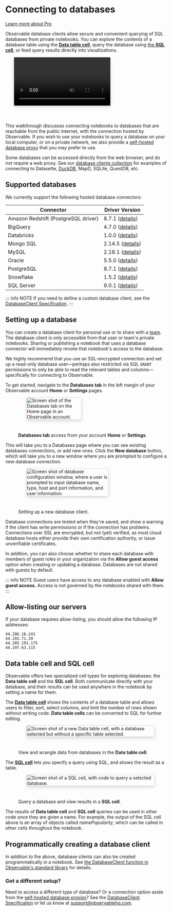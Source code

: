 # Connecting to databases

<a class="probadge" href="https://observablehq.com/pricing">Learn more about Pro</a>

Observable database clients allow secure and convenient querying of SQL databases from private notebooks. You can explore the contents of a database table using the [**Data table cell**](https://observablehq.com/@observablehq/data-table-cell?collection=@observablehq/getting-data-in-and-out), query the database using [the **SQL cell**](https://observablehq.com/@observablehq/sql-cell?collection=@observablehq/getting-data-in-and-out), or feed query results directly into visualizations.

  <video
    style="border-radius:2px;box-shadow:0 4px 12px rgba(0,0,0,0.15), 0 0 0 1px rgba(0, 0, 0, 0.1);margin-left:27px;margin-bottom:40px;max-width: ${width}"
    src="/data/databases/connecting-to-databases/db-access-query.mp4" alt="Video showing an interactive SQL query connected to a text input. The user types different names into a text box, and the query results are automatically updated."
    autoplay loop controls = "false">
  </video>

This walkthrough discusses connecting notebooks to databases that are reachable from the public internet, with the connection hosted by Observable. If you wish to use your notebooks to query a database on your local computer, or on a private network, we also provide a [self-hosted database proxy](https://observablehq.com/@observablehq/self-hosted-database-proxies) that you may prefer to use.

Some databases can be accessed directly from the web browser, and do not require a web proxy. See our [database clients collection](https://observablehq.com/collection/@observablehq/database-clients) for examples of connecting to Datasette, [DuckDB](https://observablehq.com/@observablehq/duckdb?collection=@observablehq/database-clients), MapD, SQLite, QuestDB, etc.

## Supported databases

We currently support the following hosted database connectors: 

| Connector | Driver Version | 
| --- | --- |
| Amazon Redshift (PostgreSQL driver) | 8.7.1 ([details](https://node-postgres.com/announcements)) |
| BigQuery | 4.7.0 ([details](https://www.npmjs.com/package/@google-cloud/bigquery)) |
| Databricks | 1.0.0 ([details](https://github.com/databricks/databricks-sql-nodejs/blob/main/CHANGELOG.md)) |
| Mongo SQL | 2.14.5 ([details](https://www.mongodb.com/docs/bi-connector/current/release-notes/))
| MySQL | 2.18.1 ([details](https://github.com/mysqljs/mysql))|
| Oracle | 5.5.0 ([details](https://node-oracledb.readthedocs.io/en/latest/release_notes.html))
| PostgreSQL | 8.7.1 ([details](https://node-postgres.com/announcements)) |
| Snowflake | 1.5.2 ([details](https://github.com/snowflakedb/snowflake-connector-nodejs/releases)) |
| SQL Server  | 9.0.1 ([details](https://github.com/tediousjs/node-mssql/blob/master/CHANGELOG.txt))  |

::: info NOTE
If you need to define a custom database client, see the [DatabaseClient Specification](https://observablehq.com/@observablehq/database-client-specification).
:::

## Setting up a database

You can create a database client for personal use or to share with a [team](https://observablehq.com/@observablehq/team-creation-and-administration). The database client is only accessible from that user or team's private notebooks. Sharing or publishing a notebook that uses a database connector will immediately revoke that notebook's access to the database.

We highly recommend that you use an SSL-encrypted connection and set up a read-only database user—perhaps also restricted via SQL `GRANT` permissions to only be able to read the relevant tables and columns—specifically for connecting to Observable.

To get started, navigate to the **Databases tab** in the left margin of your Observable account **Home** or **Settings** pages.

<figure>
  <img
    style="border-radius:2px;box-shadow:0 4px 12px rgba(0,0,0,0.15), 0 0 0 1px rgba(0, 0, 0, 0.1);margin-left:27px;margin-bottom:40px;max-width: 40%"
    src="/data/databases/connecting-to-databases/databases-tab.png" alt="Screen shot of the Databases tab on the Home page in an Observable account."
  />
  <figcaption><b>Databases tab</b> access from your account <b>Home</b> or <b>Settings</b>.</figcaption>
</figure>

This will take you to a Databases page where you can see existing databases connections, or add new ones. Click the <b>New database</b> button, which will take you to a new window where you are prompted to configure a new database connection. 

<figure>
  <img
    style="border-radius:2px;box-shadow:0 4px 12px rgba(0,0,0,0.15), 0 0 0 1px rgba(0, 0, 0, 0.1);margin-left:27px;margin-bottom:40px;max-width: 60%"
    src="/data/databases/connecting-to-databases/db-setup.png" alt="Screen shot of database configuration window, where a user is prompted to input database name, type, host and port information, and user information."
  />
  <figcaption>Setting up a new database client.</figcaption>
</figure>

Database connections are tested when they're saved, and show a warning if the client has write permissions or if the connection has problems. Connections over SSL are encrypted, but not (yet) verified, as most cloud database hosts either provide their own certification authority, or issue unverifiable certificates.

In addition, you can also choose whether to share each database with members of guest roles in your organization via the __Allow guest access__ option when creating or updating a database. Databases are not shared with guests by default.

::: info NOTE
Guest users have access to any database enabled with <b>Allow guest access.</b> Access is not governed by the notebooks shared with them.
:::

## Allow-listing our servers

If your database requires allow-listing, you should allow the following IP addresses:

```
44.206.16.243
44.193.71.39
44.205.191.175
44.197.63.115
```

## Data table cell and SQL cell

Observable offers two specialized cell types for exploring databases: the **Data table cell** and the **SQL cell**. Both communicate directly with your database, and their results can be used anywhere in the notebook by setting a name for them. 

The [**Data table cell**](https://observablehq.com/@observablehq/data-table-cell?collection=@observablehq/getting-data-in-and-out) shows the contents of a database table and allows users to filter, sort, select columns, and limit the number of rows shown without writing code. **Data table cells** can be converted to SQL for further editing.

<figure>
  <img
    style="border-radius:2px;box-shadow:0 4px 12px rgba(0,0,0,0.15), 0 0 0 1px rgba(0, 0, 0, 0.1);margin-left:27px;margin-bottom:40px;max-width: ${width}"
    src="/data/databases/connecting-to-databases/dtc-database.png" alt="Screen shot of a new Data table cell, with a database selected but without a specific table selected."
  />
  <figcaption>View and wrangle data from databases in the <b>Data table cell</b>.</figcaption>
</figure>


The [**SQL cell**](https://observablehq.com/@observablehq/sql-cell?collection=@observablehq/getting-data-in-and-out) lets you specify a query using SQL, and shows the result as a table.

<figure>
  <img
    style="border-radius:2px;box-shadow:0 4px 12px rgba(0,0,0,0.15), 0 0 0 1px rgba(0, 0, 0, 0.1);margin-left:27px;margin-bottom:40px;max-width: ${width}"
    src="/data/databases/connecting-to-databases/sql-database.png" alt="Screen shot of a SQL cell, with code to query a selected database."
  />
  <figcaption>Query a database and view results in a <b>SQL cell</b>.</figcaption>
</figure>

The results of **Data table cell** and **SQL cell** queries can be used in other code once they are given a name. For example, the output of the SQL cell above is an array of objects called *namePopularity*, which can be called in other cells throughout the notebook.

## Programmatically creating a database client

In addition to the above, database clients can also be created programmatically in a notebook. See [the DatabaseClient function in Observable's standard library](https://observablehq.com/@observablehq/stdlib#databaseClientSection) for details.

### Got a different setup?

Need to access a different type of database? Or a connection option aside from the [self-hosted database proxies](https://observablehq.com/@observablehq/self-hosted-database-proxies)? See the [DatabaseClient Specification](https://observablehq.com/@observablehq/database-client-specification) or let us know at support@observablehq.com.